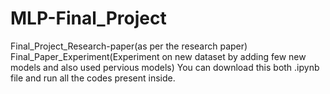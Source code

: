 # MLP-Final_Project
Final_Project_Research-paper(as per the research paper)
Final_Paper_Experiment(Experiment on new dataset by adding few new models and also used pervious models)
You can download this both .ipynb file and run all the codes present inside.
